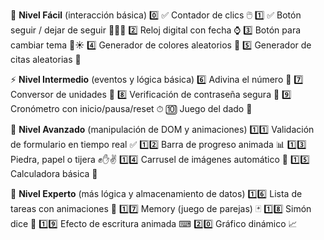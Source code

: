 🔰 <strong>Nivel Fácil</strong> (interacción básica)
0️⃣ ✅ Contador de clics 🖱️
1️⃣ ✅ Botón seguir / dejar de seguir 🕵🏽‍♀️
2️⃣ Reloj digital con fecha ⌚
3️⃣ Botón para cambiar tema 🌙☀️
4️⃣ Generador de colores aleatorios 🎨
5️⃣ Generador de citas aleatorias 📜
<br>

⚡ <strong>Nivel Intermedio</strong> (eventos y lógica básica)
6️⃣ Adivina el número 🎯
7️⃣ Conversor de unidades 🔄
8️⃣ Verificación de contraseña segura 🔐
9️⃣ Cronómetro con inicio/pausa/reset ⏱
🔟 Juego del dado 🎲
<br>

🚀 <strong>Nivel Avanzado</strong> (manipulación de DOM y animaciones)
1️⃣1️⃣ Validación de formulario en tiempo real ✅
1️⃣2️⃣ Barra de progreso animada 📊
1️⃣3️⃣ Piedra, papel o tijera ✊✋✌
1️⃣4️⃣ Carrusel de imágenes automático 📸
1️⃣5️⃣ Calculadora básica 🧮
<br>

🧠 <strong>Nivel Experto</strong> (más lógica y almacenamiento de datos)
1️⃣6️⃣ Lista de tareas con animaciones 📝
1️⃣7️⃣ Memory (juego de parejas) 🃏
1️⃣8️⃣ Simón dice 🎵
1️⃣9️⃣ Efecto de escritura animada ⌨
2️⃣0️⃣ Gráfico dinámico 📈
